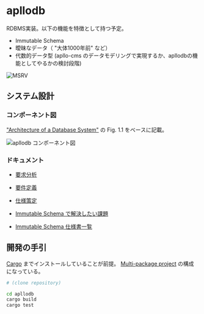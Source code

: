 # apllodb

RDBMS実装。以下の機能を特徴として持つ予定。

- Immutable Schema
- 曖昧なデータ（ "大体1000年前" など）
- 代数的データ型 (apllo-cms のデータモデリングで実現するか、apllodbの機能としてやるかの検討段階)

![MSRV](https://img.shields.io/badge/rustc-1.48+-lightgray.svg)

## システム設計

### コンポーネント図

["Architecture of a Database System"](https://dsf.berkeley.edu/papers/fntdb07-architecture.pdf) の Fig. 1.1 をベースに記載。

![apllodb コンポーネント図](https://drive.google.com/uc?export=view&id=1hlHuIgVHkGb_n8A8ZBKIyxtRBGqIDgfQ)

### ドキュメント

- [要求分析](https://docs.google.com/document/d/1J6_MWObo0VVo-ATrwALpoNUHBUbSvrxHV8XuBcs_tIM/edit)
- [要件定義](https://docs.google.com/document/d/1djtGGMope8eCJOMjDXl0DvjpUrwlGjHygUN8n0M-0WI/edit#heading=h.hhevn0icya3z)
- [仕様策定](https://docs.google.com/document/d/1yUgI-_hqPYiVBPYWQosuo3idVzAjbq29GgyS72N4SAs/edit)

- [Immutable Schema で解決したい課題](https://github.com/darwin-education/apllodb/wiki/Immutable-Schema-000:-%E8%A7%A3%E6%B1%BA%E3%81%97%E3%81%9F%E3%81%84%E8%AA%B2%E9%A1%8C)
- [Immutable Schema 仕様書一覧](https://github.com/darwin-education/apllodb/wiki/Immutable-Schema-100:-%E4%BB%95%E6%A7%98%E6%9B%B8%E4%B8%80%E8%A6%A7)

## 開発の手引

[Cargo](https://github.com/rust-lang/cargo) までインストールしていることが前提。
[Multi-package project](https://doc.rust-lang.org/edition-guide/rust-2018/cargo-and-crates-io/cargo-workspaces-for-multi-package-projects.html) の構成になっている。

```bash
# (clone repository)

cd apllodb
cargo build
cargo test
```
